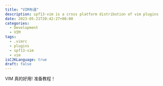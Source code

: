 ```yaml
---
title: "VIM布道"
description: spf13-vim is a cross platform distribution of vim plugins and resources for Vim.
date: 2023-05-21T20:42:27+08:00
categories:
  - Development
  - VIM
tags:
  - .vimrc
  - plugins
  - spf13-vim
  - vim
isCJKLanguage: true
draft: false
---
```


VIM 真的好用! 准备教程！
